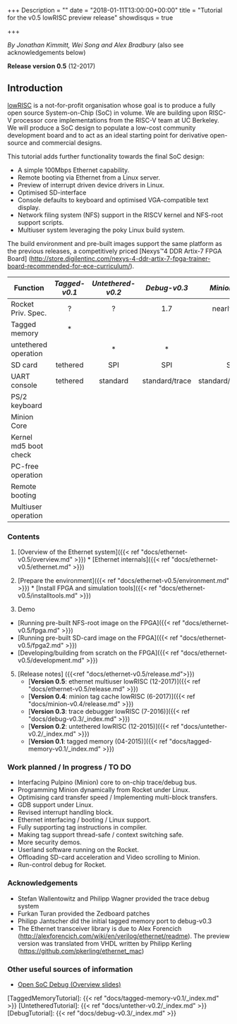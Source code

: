 +++
Description = ""
date = "2018-01-11T13:00:00+00:00"
title = "Tutorial for the v0.5 lowRISC preview release"
showdisqus = true

+++

_By Jonathan Kimmitt, Wei Song and Alex Bradbury_ (also see acknowledgements below)

**Release version 0.5** (12-2017)

## Introduction

[lowRISC][lowRISC] is a not-for-profit organisation whose goal is to
produce a fully open source System-on-Chip (SoC) in volume. We are
building upon RISC-V processor core implementations from the RISC-V
team at UC Berkeley. We will produce a SoC design to populate a
low-cost community development board and to act as an ideal starting
point for derivative open-source and commercial designs.

This tutorial adds further functionality towards the final SoC design:

* A simple 100Mbps Ethernet capability.
* Remote booting via Ethernet from a Linux server.
* Preview of interrupt driven device drivers in Linux.
* Optimised SD-interface
* Console defaults to keyboard and optimised VGA-compatible text display.
* Network filing system (NFS) support in the RISCV kernel and NFS-root support scripts.
* Multiuser system leveraging the poky Linux build system.

The build environment and pre-built images support the same platform as the previous releases, a competitively priced
[Nexys™4 DDR Artix-7 FPGA Board]
(http://store.digilentinc.com/nexys-4-ddr-artix-7-fpga-trainer-board-recommended-for-ece-curriculum/).

| Function              | _Tagged-v0.1_  | _Untethered-v0.2_ | _Debug-v0.3_ | _Minion-v0.4_ | _Ethernet-v0.5_ |
| --------------        | :----------:   | :--------------:  | :----------: | :-----------: | :-------------: |
| Rocket Priv. Spec.    |      ?         |       ?           |      1.7     | nearly 1.91   | nearly 1.91     |
| Tagged memory         |   *            |                   |              | *             | *               |
| untethered operation  |                |   *               |      *       | *             | optional        |
| SD card               | tethered       |   SPI             |      SPI     | SD            | SD              |
| UART console          | tethered       |   standard        |  standard/trace | standard/trace/VGA |standard/trace/VGA |
| PS/2 keyboard         |                |                   |              | *             | *                         |
| Minion Core           |                |                   |              | *             |                           |
| Kernel md5 boot check |                |                   |              | *             | *                         |
| PC-free operation     |                |                   |              | *             | *                         |
| Remote booting        |                |                   |              |               | *                         |
| Multiuser operation   |                |                   |              |               |                           |

### Contents

  1. [Overview of the Ethernet system]({{< ref "docs/ethernet-v0.5/overview.md" >}})
    * [Ethernet internals]({{< ref "docs/ethernet-v0.5/ethernet.md" >}})
  2. [Prepare the environment]({{< ref "docs/ethernet-v0.5/environment.md" >}})
    * [Install FPGA and simulation tools]({{< ref "docs/ethernet-v0.5/installtools.md" >}})
 
  4. Demo
   * [Running pre-built NFS-root image on the FPGA]({{< ref "docs/ethernet-v0.5/fpga.md" >}})
   * [Running pre-built SD-card image on the FPGA]({{< ref "docs/ethernet-v0.5/fpga2.md" >}})
   * [Developing/building from scratch on the FPGA]({{< ref "docs/ethernet-v0.5/development.md" >}})
 
  5. [Release notes] ({{<ref "docs/ethernet-v0.5/release.md">}})
     * [**Version 0.5**: ethernet multiuser lowRISC (12-2017)]({{< ref "docs/ethernet-v0.5/release.md" >}})
     * [**Version 0.4**: minion tag cache lowRISC (6-2017)]({{< ref "docs/minion-v0.4/release.md" >}})
     * [**Version 0.3**: trace debugger lowRISC (7-2016)]({{< ref "docs/debug-v0.3/_index.md" >}})
     * [**Version 0.2**: untethered lowRISC (12-2015)]({{< ref "docs/untether-v0.2/_index.md" >}})
     * [**Version 0.1**: tagged memory (04-2015)]({{< ref "docs/tagged-memory-v0.1/_index.md" >}})

### Work planned / In progress / TO DO
* Interfacing Pulpino (Minion) core to on-chip trace/debug bus.
* Programming Minion dynamically from Rocket under Linux.
* Optimising card transfer speed / Implementing multi-block transfers.
* GDB support under Linux.
* Revised interrupt handling block.
* Ethernet interfacing / booting / Linux support.
* Fully supporting tag instructions in compiler.
* Making tag support thread-safe / context switching safe.
* More security demos.
* Userland software running on the Rocket.
* Offloading SD-card acceleration and Video scrolling to Minion.
* Run-control debug for Rocket.

### Acknowledgements
* Stefan Wallentowitz and Philipp Wagner provided the trace debug system
* Furkan Turan provided the Zedboard patches
* Philipp Jantscher did the initial tagged memory port to debug-v0.3
* The Ethernet transceiver library is due to Alex Forencich (http://alexforencich.com/wiki/en/verilog/ethernet/readme). The preview version was translated from VHDL written by Philipp Kerling (https://github.com/pkerling/ethernet_mac)

### Other useful sources of information

  * [Open SoC Debug (Overview slides)](http://opensocdebug.org/slides/2015-11-12-overview/)

<!-- Links -->

[lowRISC]: https://www.lowrisc.org/
[TaggedMemoryTutorial]: {{< ref "docs/tagged-memory-v0.1/_index.md" >}}
[UntetheredTutorial]: {{< ref "docs/untether-v0.2/_index.md" >}}
[DebugTutorial]: {{< ref "docs/debug-v0.3/_index.md" >}}

